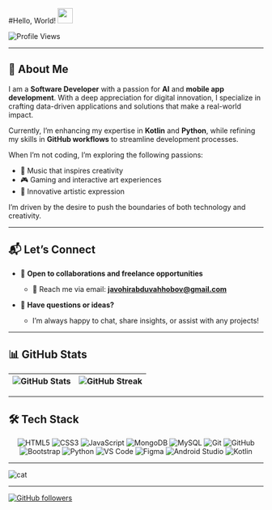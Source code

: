 #Hello, World! <img src="https://github.com/user-attachments/assets/f4bfdb68-9428-401d-bb33-edfaf2401009" width="30" height="30">

![Profile Views](https://komarev.com/ghpvc/?username=notlukas18\&color=blue)

---

## 🧠 About Me

I am a **Software Developer** with a passion for **AI** and **mobile app development**. With a deep appreciation for digital innovation, I specialize in crafting data-driven applications and solutions that make a real-world impact.

Currently, I’m enhancing my expertise in **Kotlin** and **Python**, while refining my skills in **GitHub workflows** to streamline development processes.

When I’m not coding, I’m exploring the following passions:

* 🎸 Music that inspires creativity
* 🎮 Gaming and interactive art experiences
* 🎨 Innovative artistic expression

I’m driven by the desire to push the boundaries of both technology and creativity.

---

## 📬 Let’s Connect

* 💼 **Open to collaborations and freelance opportunities**

  * 📩 Reach me via email: **[javohirabduvahhobov@gmail.com](mailto:javohirabduvahhobov@gmail.com)**
* 💬 **Have questions or ideas?**

  * I’m always happy to chat, share insights, or assist with any projects!

---

## 📊 GitHub Stats

| ![GitHub Stats](https://github-readme-stats.vercel.app/api?username=notlukas18\&show_icons=true\&theme=tokyonight) | ![GitHub Streak](https://github-readme-streak-stats.herokuapp.com/?user=notlukas18\&theme=tokyonight) |
| ------------------------------------------------------------------------------------------------------------------ | ----------------------------------------------------------------------------------------------------- |

---

## 🛠️ Tech Stack

<p align="center">
  <img src="https://img.shields.io/badge/HTML5-E34F26?style=for-the-badge&logo=html5&logoColor=white" alt="HTML5"/>
  <img src="https://img.shields.io/badge/CSS3-1572B6?style=for-the-badge&logo=css3&logoColor=white" alt="CSS3"/>
  <img src="https://img.shields.io/badge/JavaScript-F7DF1E?style=for-the-badge&logo=javascript&logoColor=black" alt="JavaScript"/>
  <img src="https://img.shields.io/badge/MongoDB-47A248?style=for-the-badge&logo=mongodb&logoColor=white" alt="MongoDB"/>
  <img src="https://img.shields.io/badge/MySQL-00758F?style=for-the-badge&logo=mysql&logoColor=white" alt="MySQL"/>
  <img src="https://img.shields.io/badge/Git-F05032?style=for-the-badge&logo=git&logoColor=white" alt="Git"/>
  <img src="https://img.shields.io/badge/GitHub-181717?style=for-the-badge&logo=github&logoColor=white" alt="GitHub"/>
  <img src="https://img.shields.io/badge/Bootstrap-7952B3?style=for-the-badge&logo=bootstrap&logoColor=white" alt="Bootstrap"/>
  <img src="https://img.shields.io/badge/Python-3776AB?style=for-the-badge&logo=python&logoColor=white" alt="Python"/>
  <img src="https://img.shields.io/badge/VS_Code-007ACC?style=for-the-badge&logo=visual-studio-code&logoColor=white" alt="VS Code"/>
  <img src="https://img.shields.io/badge/Figma-F24E1E?style=for-the-badge&logo=figma&logoColor=white" alt="Figma"/>
  <img src="https://img.shields.io/badge/Android_Studio-3DDC84?style=for-the-badge&logo=android&logoColor=white" alt="Android Studio"/>
  <img src="https://img.shields.io/badge/Kotlin-7F52FF?style=for-the-badge&logo=kotlin&logoColor=white" alt="Kotlin"/>
</p>

---

![cat](https://github.com/user-attachments/assets/d07df06c-96dd-4606-8cf3-646277191573)

---

[![GitHub followers](https://img.shields.io/github/followers/notlukas18?label=Follow\&style=social)](https://github.com/notlukas18)
